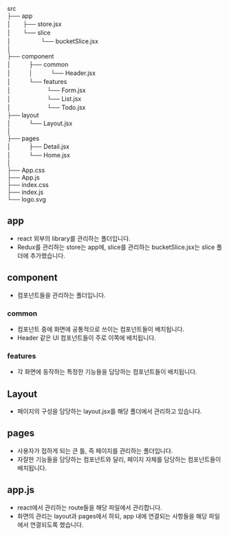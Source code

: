 src  
├── app  
│　　├── store.jsx  
│　　└── slice  
│　　　　　└── bucketSlice.jsx  
│  
├── component  
│　　　├── common  
│　　　│　　　└── Header.jsx  
│　　　└── features  
│　　　　　　└── Form.jsx  
│　　　　　　└── List.jsx  
│　　　　　　└── Todo.jsx  
├── layout  
│　　　└── Layout.jsx  
│  
├── pages  
│　　　├── Detail.jsx  
│　　　└── Home.jsx  
│  
├── App.css  
├── App.js  
├── index.css  
├── index.js  
└── logo.svg  

## app

- react 외부의 library를 관리하는 폴더입니다.
- Redux를 관리하는 store는 app에, slice를 관리하는 bucketSlice.jsx는 slice 폴더에 추가했습니다.

## component

- 컴포넌트들을 관리하는 폴더입니다.

### common

- 컴포넌트 중에 화면에 공통적으로 쓰이는 컴포넌트들이 배치됩니다.
- Header 같은 UI 컴포넌트들이 주로 이쪽에 배치됩니다.

### features

- 각 화면에 동작하는 특정한 기능들을 담당하는 컴포넌트들이 배치됩니다.

## Layout

- 페이지의 구성을 담당하는 layout.jsx를 해당 폴더에서 관리하고 있습니다.

## pages

- 사용자가 접하게 되는 큰 틀, 즉 페이지를 관리하는 폴더입니다.
- 자잘한 기능들을 담당하는 컴포넌트와 달리, 페이지 자체를 담당하는 컴포넌트들이 배치됩니다.

## app.js

- react에서 관리하는 route들을 해당 파일에서 관리합니다.
- 화면의 관리는 layout과 pages에서 하되, app 내에 연결되는 사항들을 해당 파일에서 연결되도록 했습니다.

